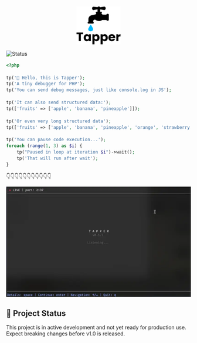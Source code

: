 <p align="center">
    <img src="assets/logo.webp" width="120" alt="Tapper">
</p>

![Status](https://img.shields.io/badge/status-in%20development-yellow)

```PHP
<?php

tp('👋 Hello, this is Tapper');
tp('A tiny debugger for PHP');
tp('You can send debug messages, just like console.log in JS');

tp('It can also send structured data:');
tp(['fruits' => ['apple', 'banana', 'pineapple']]);

tp('Or even very long structured data');
tp(['fruits' => ['apple', 'banana', 'pineapple', 'orange', 'strawberry', 'blueberry', 'pear'], 'accounts' => [['name' => 'Alice', 'email' => 'alice@ec.net', 'subscribe' => false, 'age' => 26], ['name' => 'John', 'email' => 'john@ec.net', 'subscribe' => true, 'age' => 21], ['name' => 'Jane', 'email' => 'jane@ec.net', 'subscribe' => true, 'age' => 31]]]);

tp('You can pause code execution...');
foreach (range(1, 3) as $i) {
    tp("Paused in loop at iteration $i")->wait();
    tp('That will run after wait');
}
```

👇👇👇👇👇👇👇👇👇👇👇

![Tapper demo animation](assets/demo.webp)

## 🚧 Project Status

This project is in active development and not yet ready for production use.  
Expect breaking changes before v1.0 is released.
